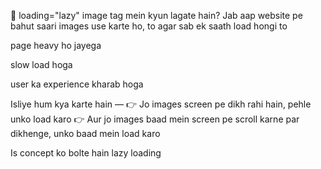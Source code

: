 📌 loading="lazy" image tag mein kyun lagate hain?
Jab aap website pe bahut saari images use karte ho, to agar sab ek saath load hongi to

page heavy ho jayega

slow load hoga

user ka experience kharab hoga

Isliye hum kya karte hain —
👉 Jo images screen pe dikh rahi hain, pehle unko load karo
👉 Aur jo images baad mein screen pe scroll karne par dikhenge, unko baad mein load karo

Is concept ko bolte hain lazy loading
